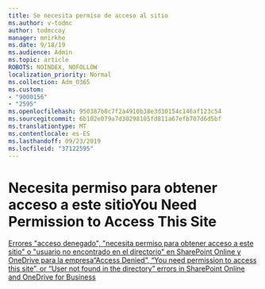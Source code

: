 ```yaml
---
title: Se necesita permiso de acceso al sitio
ms.author: v-todmc
author: todmccoy
manager: mnirkhe
ms.date: 9/18/19
ms.audience: Admin
ms.topic: article
ROBOTS: NOINDEX, NOFOLLOW
localization_priority: Normal
ms.collection: Adm_O365
ms.custom:
- "9000156"
- "2595"
ms.openlocfilehash: 950387b8c7f2a4910b38e3d30154c146af123c54
ms.sourcegitcommit: 6b102e079a7d30298105fd811a67efb707d6d5bf
ms.translationtype: MT
ms.contentlocale: es-ES
ms.lasthandoff: 09/23/2019
ms.locfileid: "37122595"
---
```

# <a name="you-need-permission-to-access-this-site"></a><span data-ttu-id="c858d-102">Necesita permiso para obtener acceso a este sitio</span><span class="sxs-lookup"><span data-stu-id="c858d-102">You Need Permission to Access This Site</span></span>

[<span data-ttu-id="c858d-103">Errores "acceso denegado", "necesita permiso para obtener acceso a este sitio" o "usuario no encontrado en el directorio" en SharePoint Online y OneDrive para la empresa</span><span class="sxs-lookup"><span data-stu-id="c858d-103">“Access Denied”, “You need permission to access this site”, or “User not found in the directory” errors in SharePoint Online and OneDrive for Business</span></span>](https://docs.microsoft.com/sharepoint/support/administration/access-denied-or-need-permission-error-sharepoint-online-or-onedrive-for-business)
